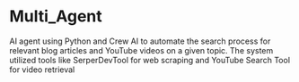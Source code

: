 # Multi_Agent
AI agent using Python and Crew AI to automate the search process for  relevant blog articles and YouTube videos on a given topic. The system utilized tools like  SerperDevTool for web scraping and YouTube Search Tool for video retrieval
